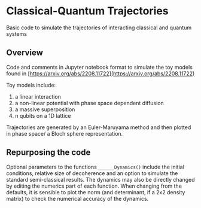 # Classical-Quantum Trajectories
Basic code to simulate the trajectories of interacting classical and quantum systems

## Overview
Code and comments in Jupyter notebook format to simulate the toy models found in [https://arxiv.org/abs/2208.11722](https://arxiv.org/abs/2208.11722)
 
Toy models include:
1. a linear interaction 
2. a non-linear potential with phase space dependent diffusion
3. a massive superposition 
4. n qubits on a 1D lattice 

Trajectories are generated by an Euler-Maruyama method and then plotted in phase space/ a Bloch sphere representation. 

## Repurposing the code

Optional parameters to the functions `______Dynamics()` include the initial conditions, relative size of decoherence and an option to simulate the standard semi-classical results. The dynamics may also be directly changed by editing the numerics part of each function. When changing from the defaults, it is sensible to plot the norm (and determinant, if a 2x2 density matrix) to check the numerical accuracy of the dynamics.
